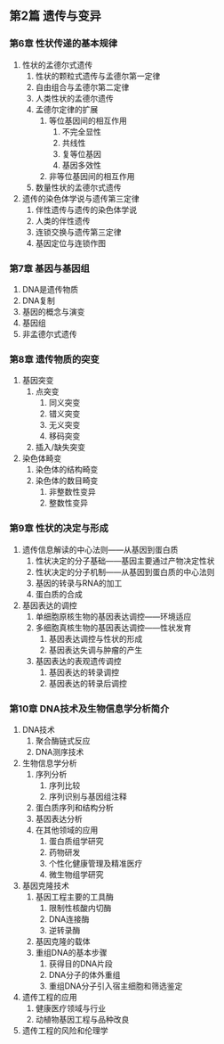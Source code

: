 ## 第2篇 遗传与变异
### 第6章 性状传递的基本规律
1. 性状的孟德尔式遗传
	1. 性状的颗粒式遗传与孟德尔第一定律
	2. 自由组合与孟德尔第二定律
	3. 人类性状的孟德尔遗传
	4. 孟德尔定律的扩展
		1. 等位基因间的相互作用
			1. 不完全显性
			2. 共线性
			3. 复等位基因
			4. 基因多效性
		2. 非等位基因间的相互作用
	5. 数量性状的孟德尔式遗传
2. 遗传的染色体学说与遗传第三定律
	1. 伴性遗传与遗传的染色体学说
	2. 人类的伴性遗传
	3. 连锁交换与遗传第三定律
	4. 基因定位与连锁作图
### 第7章 基因与基因组
1. DNA是遗传物质
2. DNA复制
3. 基因的概念与演变
4. 基因组
5. 非孟德尔式遗传
### 第8章 遗传物质的突变
1. 基因突变
	1. 点突变
		1. 同义突变
		2. 错义突变
		3. 无义突变
		4. 移码突变
	2. 插入/缺失突变
2. 染色体畸变
	1. 染色体的结构畸变
	2. 染色体的数目畸变
		1. 非整数性变异
		2. 整数性变异
### 第9章 性状的决定与形成
1. 遗传信息解读的中心法则——从基因到蛋白质
	1. 性状决定的分子基础——基因主要通过产物决定性状
	2. 性状决定的分子机制——从基因到蛋白质的中心法则
	3. 基因的转录与RNA的加工
	4. 蛋白质的合成
2. 基因表达的调控
	1. 单细胞原核生物的基因表达调控——环境适应
	2. 多细胞真核生物的基因表达调控——性状发育
		1. 基因表达调控与性状的形成
		2. 基因表达失调与肿瘤的产生
	3. 基因表达的表观遗传调控
		1. 基因表达的转录调控
		2. 基因表达的转录后调控
### 第10章 DNA技术及生物信息学分析简介
1. DNA技术
	1. 聚合酶链式反应
	2. DNA测序技术
2. 生物信息学分析
	1. 序列分析
		1. 序列比较
		2. 序列识别与基因组注释
	2. 蛋白质序列和结构分析
	3. 基因表达分析
	4. 在其他领域的应用
		1. 蛋白质组学研究
		2. 药物研发
		3. 个性化健康管理及精准医疗
		4. 微生物组学研究
3. 基因克隆技术
	1. 基因工程主要的工具酶
		1. 限制性核酸内切酶
		2. DNA连接酶
		3. 逆转录酶
	2. 基因克隆的载体
	3. 重组DNA的基本步骤
		1. 获得目的DNA片段
		2. DNA分子的体外重组
		3. 重组DNA分子引入宿主细胞和筛选鉴定
4. 遗传工程的应用
	1. 健康医疗领域与行业
	2. 动植物基因工程与品种改良
5. 遗传工程的风险和伦理学